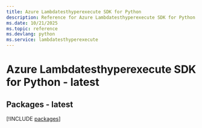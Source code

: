 ```yaml
---
title: Azure Lambdatesthyperexecute SDK for Python
description: Reference for Azure Lambdatesthyperexecute SDK for Python
ms.date: 10/21/2025
ms.topic: reference
ms.devlang: python
ms.service: lambdatesthyperexecute
---
```

# Azure Lambdatesthyperexecute SDK for Python - latest
## Packages - latest
[!INCLUDE [packages](lambdatesthyperexecute-index.md)]
